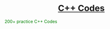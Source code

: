 <h1 align=center><b><u>C++ Codes</u></b></h1>

<p style="color: green;"> 200+ practice C++ Codes </p>

